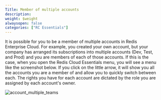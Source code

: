 ```yaml
---
Title: Member of multiple accounts
description: 
weight: $weight
alwaysopen: false
categories: ["RC Essentials"]
---
```

It is possible for you to be a member of multiple accounts in Redis
Enterprise Cloud. For example, you created your own account, but your
company has arranged its subscriptions into multiple accounts (Dev,
Test, and Prod) and you are members of each of those accounts. If this
is the case, when you open the Redis Cloud Essentials menu, you will see
a menu like the screenshot below. If you click on the little arrow, it
will show you all the accounts you are a member of and allow you to
quickly switch between each. The rights you have for each account are
dictated by the role you are assigned by each account's owner.

![account_multiple_teams](/images/rc/account_multiple_teams.png?width=399&height=622)
